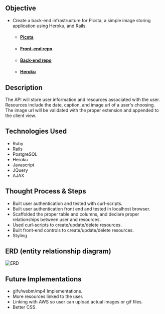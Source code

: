## Objective
* Create a back-end infrastructure for Picsta, a simple image storing application using Heroku, and Rails.
  - #### [Picsta](https://peterchang2.github.io/picsta-full-stack-front-end-client/)
  - #### [Front-end repo](https://github.com/peterchang2/picsta-full-stack-front-end-client).
  - #### [Back-end repo](https://github.com/peterchang2/picsta-full-stack-back-end-api)
  - #### [Heroku](https://picstafame.herokuapp.com/images)

## Description
The API will store user information and resources associated with the user. Resources include the date, caption, and image url of a user's choosing. The image url will be validated with the proper extension and appended to the client view.

## Technologies Used
* Ruby
* Rails
* PostgreSQL
* Heroku
* Javascript
* JQuery
* AJAX

## Thought Process & Steps
* Built user authentication and tested with curl-scripts.
* Built user authentication front end and tested in localhost browser.
* Scaffolded the proper table and columns, and declare proper relationships between user and resources.
* Used curl-scripts to create/update/delete resources.
* Built front-end controls to create/update/delete resources.
* Styling

## ERD (entity relationship diagram)
![ERD](https://i.imgur.com/maFeqZF.jpg?2)

## Future Implementations
* gifv/webm/mp4 Implementations.
* More resources linked to the user.
* Linking with AWS so user can upload actual images or gif files.
* Better CSS.
